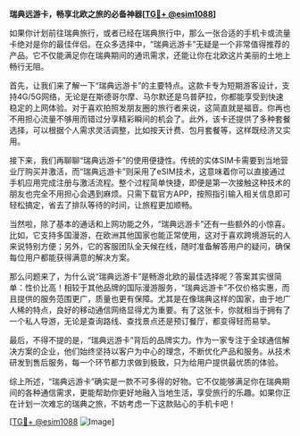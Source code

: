 **瑞典远游卡，畅享北欧之旅的必备神器[[TG💪+ @esim1088](https://t.me/s/esim1088)]**

如果你计划前往瑞典旅行，或者已经在瑞典旅行中，那么一张合适的手机卡或流量卡绝对是你的最佳伴侣。在众多选择中，“瑞典远游卡”无疑是一个非常值得推荐的产品。它不仅能满足你在瑞典期间的通讯需求，还能让你在北欧这片美丽的土地上畅行无阻。

首先，让我们来了解一下“瑞典远游卡”的主要特点。这款卡专为短期游客设计，支持4G/5G网络，无论是在斯德哥尔摩、马尔默还是乌普萨拉，你都能享受到快速稳定的上网体验。对于喜欢拍照发朋友圈的旅行者来说，这简直就是福音。你再也不用担心流量不够用而错过分享精彩瞬间的机会了。此外，该卡还提供了多种套餐选择，可以根据个人需求灵活调整，比如按天计费、包月套餐等，这样既经济又实用。

接下来，我们再聊聊“瑞典远游卡”的使用便捷性。传统的实体SIM卡需要到当地营业厅购买并激活，而“瑞典远游卡”则采用了eSIM技术，这意味着你可以直接通过手机应用完成注册与激活流程。整个过程简单快捷，即便是第一次接触这种技术的朋友也完全不用担心会遇到麻烦。只需下载官方APP，按照指引输入相关信息即可轻松搞定，省去了排队等待的时间，让旅程更加顺畅。

当然啦，除了基本的通话和上网功能之外，“瑞典远游卡”还有一些额外的小惊喜。比如，它支持多国漫游，在欧洲其他国家也能正常使用，这对于喜欢跨境游玩的人来说特别方便；另外，它的客服团队全天候在线，随时准备解答用户的疑问，确保每位用户都能获得满意的解决方案。

那么问题来了，为什么说“瑞典远游卡”是畅游北欧的最佳选择呢？答案其实很简单：性价比高！相较于其他品牌的国际漫游服务，“瑞典远游卡”不仅价格实惠，而且提供的服务范围更广，质量也更有保障。尤其是在像瑞典这样的国家，由于地广人稀的特点，良好的移动通信网络显得尤为重要。有了这张卡，你就相当于拥有了一个私人导游，无论是查询路线、查找景点还是预订餐厅，都变得轻而易举。

最后，不得不提的是，“瑞典远游卡”背后的品牌实力。作为一家专注于全球通信解决方案的企业，他们始终坚持以客户为中心的理念，不断优化产品和服务。从技术研发到售后服务，每一个环节都力求做到极致，只为给用户提供最优质的体验。

综上所述，“瑞典远游卡”确实是一款不可多得的好物。它不仅能够满足你在瑞典期间的各种通信需求，更能帮助你更好地融入当地生活，享受旅行的乐趣。如果你正在计划一次难忘的瑞典之旅，不妨考虑一下这款贴心的手机卡吧！

[[TG💪+ @esim1088](https://t.me/s/esim1088) ![Image](https://i.postimg.cc/4NQfJmqS/Snipaste-2025-05-13-00-14-12.png)]